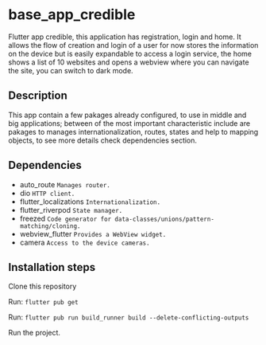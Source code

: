 # base_app_credible

Flutter app credible, this application has registration, login and home. It allows the flow of creation and login of a user for now stores the information on the device but is easily expandable to access a login service, the home shows a list of 10 websites and opens a webview where you can navigate the site, you can switch to dark mode.

## Description

 This app contain a few pakages already configured, to use in middle and big applications;  between of the most important characteristic include are pakages to manages internationalization, routes, states and help to mapping objects, to see more details check dependencies section.

## Dependencies
 - auto_route `Manages router.`
 - dio `HTTP client.`
 - flutter_localizations `Internationalization.`
 - flutter_riverpod `State manager.`
 - freezed `Code generator for data-classes/unions/pattern-matching/cloning.`
 - webview_flutter `Provides a WebView widget.`
 - camera `Access to the device cameras.`

## Installation steps 

Clone this repository  

Run: `flutter pub get`

Run: `flutter pub run build_runner build --delete-conflicting-outputs`

Run the project.
